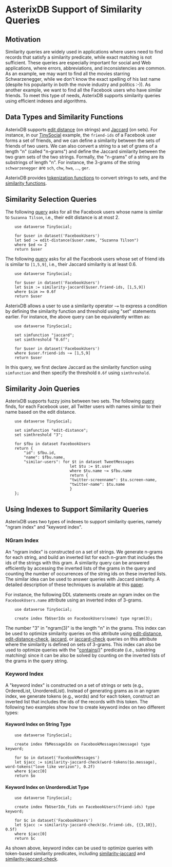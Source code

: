 
# AsterixDB  Support of Similarity Queries # 

## Motivation ## 

Similarity queries are widely used in applications where users need to
find records that satisfy a similarity predicate, while exact matching
is not sufficient. These queries are especially important for social
and Web applications, where errors, abbreviations, and inconsistencies
are common.  As an example, we may want to find all the movies
starring Schwarzenegger, while we don't know the exact spelling of his
last name (despite his popularity in both the movie industry and
politics :-)). As another example, we want to find all the Facebook
users who have similar friends. To meet this type of needs, AsterixDB
supports similarity queries using efficient indexes and algorithms.

## Data Types and Similarity Functions ## 

AsterixDB supports [edit distance](http://en.wikipedia.org/wiki/Levenshtein_distance) (on strings) and
[Jaccard](http://en.wikipedia.org/wiki/Jaccard_index) (on sets).  For
instance, in our
[TinySocial](primer.html#ADM:_Modeling_Semistructed_Data_in_AsterixDB)
example, the `friend-ids` of a Facebook user forms a set
of friends, and we can define a similarity between the sets of
friends of two users. We can also convert a string to a set of grams of a length "n"
(called "n-grams") and define the Jaccard similarity between the two
gram sets of the two strings. Formally, the "n-grams" of a string are
its substrings of length "n". For instance, the 3-grams of the string
`schwarzenegger` are `sch`, `chw`, `hwa`, ..., `ger`.

AsterixDB provides
[tokenization functions](functions.html#Tokenizing_Functions)
to convert strings to sets, and the
[similarity functions](functions.html#Similarity_Functions).

## Similarity Selection Queries ## 

The following [query](functions.html#edit-distance)
asks for all the Facebook users whose name is similar to
`Suzanna Tilson`, i.e., their edit distance is at most 2.

        use dataverse TinySocial;
        
        for $user in dataset('FacebookUsers')
        let $ed := edit-distance($user.name, "Suzanna Tilson")
        where $ed <= 2
        return $user


The following [query](functions.html#similarity-jaccard)
asks for all the Facebook users whose set of friend ids is
similar to `[1,5,9]`, i.e., their Jaccard similarity is at least 0.6.

        use dataverse TinySocial;
        
        for $user in dataset('FacebookUsers')
        let $sim := similarity-jaccard($user.friend-ids, [1,5,9])
        where $sim >= 0.6f
        return $user


AsterixDB allows a user to use a similarity operator `~=` to express a
condition by defining the similarity function and threshold
using "set" statements earlier. For instance, the above query can be
equivalently written as:

        use dataverse TinySocial;
        
        set simfunction "jaccard";
        set simthreshold "0.6f";
        
        for $user in dataset('FacebookUsers')
        where $user.friend-ids ~= [1,5,9]
        return $user


In this query, we first declare Jaccard as the similarity function
using `simfunction` and then specify the threshold `0.6f` using
`simthreshold`.

## Similarity Join Queries ## 

AsterixDB supports fuzzy joins between two sets. The following
[query](primer.html#Query_5_-_Fuzzy_Join)
finds, for each Facebook user, all Twitter users with names
similar to their name based on the edit distance.

        use dataverse TinySocial;
        
        set simfunction "edit-distance";
        set simthreshold "3";
	
        for $fbu in dataset FacebookUsers
        return {
            "id": $fbu.id,
            "name": $fbu.name,
            "similar-users": for $t in dataset TweetMessages
                                let $tu := $t.user
                                where $tu.name ~= $fbu.name
                                return {
                                "twitter-screenname": $tu.screen-name,
                                "twitter-name": $tu.name
                                }
        };

## Using Indexes to Support Similarity Queries ## 

AsterixDB uses two types of indexes to support similarity queries, namely
"ngram index" and "keyword index".

### NGram Index ###

An "ngram index" is constructed on a set of strings.  We generate n-grams for each string, and build an inverted
list for each n-gram that includes the ids of the strings with this
gram.  A similarity query can be answered efficiently by accessing the
inverted lists of the grams in the query and counting the number of
occurrences of the string ids on these inverted lists.  The similar
idea can be used to answer queries with Jaccard similarity.  A
detailed description of these techniques is available at this
[paper](http://www.ics.uci.edu/~chenli/pub/icde2009-memreducer.pdf).

For instance, the following DDL statements create an ngram index on the
`FacebookUsers.name` attribute using an inverted index of 3-grams.

        use dataverse TinySocial;
        
        create index fbUserIdx on FacebookUsers(name) type ngram(3);

The number "3" in "ngram(3)" is the length "n" in the grams. This
index can be used to optimize similarity queries on this attribute
using 
[edit-distance](functions.html#edit-distance), 
[edit-distance-check](functions.html#edit-distance-check), 
[jaccard](functions.html#similarity-jaccard),
or [jaccard-check](functions.html#similarity-jaccard-check) 
queries on this attribute where the
similarity is defined on sets of 3-grams.  This index can also be used
to optimize queries with the "[contains()]((functions.html#contains))" predicate (i.e., substring
matching) since it can be also be solved by counting on the inverted
lists of the grams in the query string.

### Keyword Index ###

A "keyword index" is constructed on a set of strings or sets (e.g., OrderedList, UnorderedList). Instead of 
generating grams as in an ngram index, we generate tokens (e.g., words) and for each token, construct an inverted list that includes the ids of the
records with this token.  The following two examples show how to create keyword index on two different types:


#### Keyword Index on String Type ####

        use dataverse TinySocial;

        create index fbMessageIdx on FacebookMessages(message) type keyword;

        for $o in dataset('FacebookMessages')
        let $jacc := similarity-jaccard-check(word-tokens($o.message), word-tokens("love like verizon"), 0.2f)
        where $jacc[0]
        return $o
        
#### Keyword Index on UnorderedList Type ####
        
        use dataverse TinySocial;

        create index fbUserIdx_fids on FacebookUsers(friend-ids) type keyword;

        for $c in dataset('FacebookUsers')
        let $jacc := similarity-jaccard-check($c.friend-ids, {{3,10}}, 0.5f)
        where $jacc[0]
        return $c
        
As shown above, keyword index can be used to optimize queries with token-based similarity predicates, including
[similarity-jaccard](functions.html#similarity-jaccard) and
[similarity-jaccard-check](functions.html#similarity-jaccard-check).

